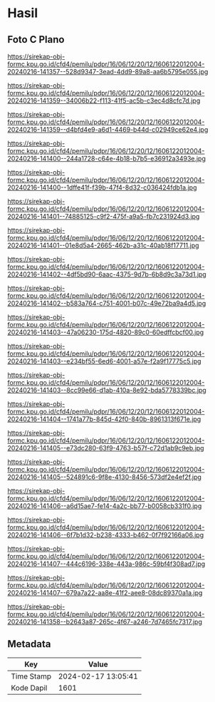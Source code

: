 # Hasil

## Foto C Plano

https://sirekap-obj-formc.kpu.go.id/cfd4/pemilu/pdpr/16/06/12/20/12/1606122012004-20240216-141357--528d9347-3ead-4dd9-89a8-aa6b5795e055.jpg

https://sirekap-obj-formc.kpu.go.id/cfd4/pemilu/pdpr/16/06/12/20/12/1606122012004-20240216-141359--34006b22-f113-41f5-ac5b-c3ec4d8cfc7d.jpg

https://sirekap-obj-formc.kpu.go.id/cfd4/pemilu/pdpr/16/06/12/20/12/1606122012004-20240216-141359--d4bfd4e9-a6d1-4469-b44d-c02949ce62e4.jpg

https://sirekap-obj-formc.kpu.go.id/cfd4/pemilu/pdpr/16/06/12/20/12/1606122012004-20240216-141400--244a1728-c64e-4b18-b7b5-e36912a3493e.jpg

https://sirekap-obj-formc.kpu.go.id/cfd4/pemilu/pdpr/16/06/12/20/12/1606122012004-20240216-141400--1dffe41f-f39b-47f4-8d32-c036424fdb1a.jpg

https://sirekap-obj-formc.kpu.go.id/cfd4/pemilu/pdpr/16/06/12/20/12/1606122012004-20240216-141401--74885125-c9f2-475f-a9a5-fb7c231924d3.jpg

https://sirekap-obj-formc.kpu.go.id/cfd4/pemilu/pdpr/16/06/12/20/12/1606122012004-20240216-141401--01e8d5a4-2665-462b-a31c-40ab18f17711.jpg

https://sirekap-obj-formc.kpu.go.id/cfd4/pemilu/pdpr/16/06/12/20/12/1606122012004-20240216-141402--4df5bd90-6aac-4375-9d7b-6b8d9c3a73d1.jpg

https://sirekap-obj-formc.kpu.go.id/cfd4/pemilu/pdpr/16/06/12/20/12/1606122012004-20240216-141402--b583a764-c751-4001-b07c-49e72ba9a4d5.jpg

https://sirekap-obj-formc.kpu.go.id/cfd4/pemilu/pdpr/16/06/12/20/12/1606122012004-20240216-141403--47a06230-175d-4820-89c0-60edffcbcf00.jpg

https://sirekap-obj-formc.kpu.go.id/cfd4/pemilu/pdpr/16/06/12/20/12/1606122012004-20240216-141403--e234bf55-6ed6-4001-a57e-f2a9f17775c5.jpg

https://sirekap-obj-formc.kpu.go.id/cfd4/pemilu/pdpr/16/06/12/20/12/1606122012004-20240216-141403--8cc99e66-d1ab-410a-8e92-bda5778339bc.jpg

https://sirekap-obj-formc.kpu.go.id/cfd4/pemilu/pdpr/16/06/12/20/12/1606122012004-20240216-141404--1741a77b-845d-42f0-840b-8961313f671e.jpg

https://sirekap-obj-formc.kpu.go.id/cfd4/pemilu/pdpr/16/06/12/20/12/1606122012004-20240216-141405--e73dc280-63f9-4763-b57f-c72d1ab9c9eb.jpg

https://sirekap-obj-formc.kpu.go.id/cfd4/pemilu/pdpr/16/06/12/20/12/1606122012004-20240216-141405--524891c6-9f8e-4130-8456-573df2e4ef2f.jpg

https://sirekap-obj-formc.kpu.go.id/cfd4/pemilu/pdpr/16/06/12/20/12/1606122012004-20240216-141406--a6d15ae7-fe14-4a2c-bb77-b0058cb331f0.jpg

https://sirekap-obj-formc.kpu.go.id/cfd4/pemilu/pdpr/16/06/12/20/12/1606122012004-20240216-141406--6f7b1d32-b238-4333-b462-0f7f92166a06.jpg

https://sirekap-obj-formc.kpu.go.id/cfd4/pemilu/pdpr/16/06/12/20/12/1606122012004-20240216-141407--444c6196-338e-443a-986c-59bf4f308ad7.jpg

https://sirekap-obj-formc.kpu.go.id/cfd4/pemilu/pdpr/16/06/12/20/12/1606122012004-20240216-141407--679a7a22-aa8e-41f2-aee8-08dc89370a1a.jpg

https://sirekap-obj-formc.kpu.go.id/cfd4/pemilu/pdpr/16/06/12/20/12/1606122012004-20240216-141358--b2643a87-265c-4f67-a246-7d7465fc7317.jpg


## Metadata

| Key        | Value               |
| ---------- | ------------------- |
| Time Stamp | 2024-02-17 13:05:41 |
| Kode Dapil | 1601                |



